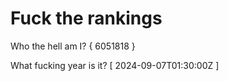 # Fuck the rankings

Who the hell am I?
{ 6051818 }

What fucking year is it?
[ 2024-09-07T01:30:00Z ]
